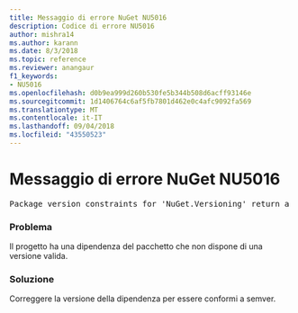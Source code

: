 ```yaml
---
title: Messaggio di errore NuGet NU5016
description: Codice di errore NU5016
author: mishra14
ms.author: karann
ms.date: 8/3/2018
ms.topic: reference
ms.reviewer: anangaur
f1_keywords:
- NU5016
ms.openlocfilehash: d0b9ea999d260b530fe5b344b508d6acff93146e
ms.sourcegitcommit: 1d1406764c6af5fb7801d462e0c4afc9092fa569
ms.translationtype: MT
ms.contentlocale: it-IT
ms.lasthandoff: 09/04/2018
ms.locfileid: "43550523"
---
```

# <a name="nuget-error-nu5016"></a>Messaggio di errore NuGet NU5016
<pre>Package version constraints for 'NuGet.Versioning' return a version range that is empty.</pre>

### <a name="issue"></a>Problema

Il progetto ha una dipendenza del pacchetto che non dispone di una versione valida.


### <a name="solution"></a>Soluzione

Correggere la versione della dipendenza per essere conformi a semver.

